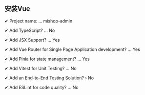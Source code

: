 
##  安装Vue
✔ Project name: … mishop-admin

✔ Add TypeScript? … No

✔ Add JSX Support? … Yes 

✔ Add Vue Router for Single Page Application development? … Yes

✔ Add Pinia for state management? …  Yes

✔ Add Vitest for Unit Testing? … No 

✔ Add an End-to-End Testing Solution? › No

✔ Add ESLint for code quality? … No
